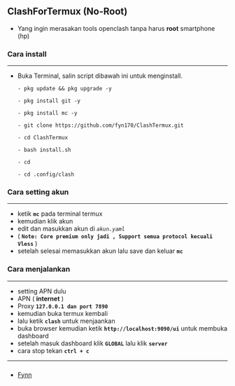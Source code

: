 ## ClashForTermux (No-Root)
- Yang ingin merasakan tools openclash tanpa harus **root** smartphone (hp)

### Cara install
---
- Buka Terminal, salin script dibawah ini untuk menginstall.

  ```
  - pkg update && pkg upgrade -y

  - pkg install git -y

  - pkg install mc -y

  - git clone https://github.com/fyn170/ClashTermux.git

  - cd ClashTermux

  - bash install.sh
 
  - cd
  
  - cd .config/clash
  
  ```
### Cara setting akun
---
- ketik **``mc``** pada terminal termux
- kemudian klik akun
- edit dan masukkan akun di *``akun.yaml``*
- ( **``Note: Core premium only jadi , Support semua protocol kecuali Vless``** )
- setelah selesai memasukkan akun lalu save dan keluar **``mc``**

### Cara menjalankan
---
- setting APN dulu
- APN ( **internet** )
- Proxy **``127.0.0.1 dan port 7890``**
- kemudian buka termux kembali
- lalu ketik **```clash```** untuk menjaankan
- buka browser kemudian ketik **``` http://localhost:9090/ui ```** untuk membuka dashboard
- setelah masuk dashboard klik **``GLOBAL``** lalu klik **``server``**
- cara stop tekan **``ctrl + c``**
---
###
- [Fynn](https://github.com/fyn170/ClashTermux)